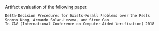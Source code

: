 Artifact evaluation of the following paper.

```
Delta-Decision Procedures for Exists-Forall Problems over the Reals
Soonho Kong, Armando Solar-Lezama, and Sicun Gao
In CAV (International Conference on Computer Aided Verification) 2018
```
